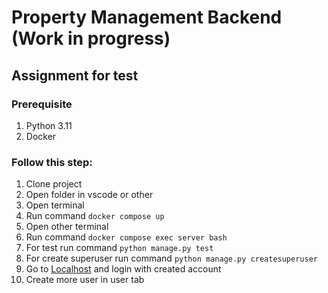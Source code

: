 # Property Management Backend (Work in progress)

## Assignment for test

### Prerequisite
  1. Python 3.11
  2. Docker

### Follow this step:
  1. Clone project
  2. Open folder in vscode or other
  3. Open terminal
  4. Run command `docker compose up`
  5. Open other terminal
  6. Run command `docker compose exec server bash`
  7. For test run command `python manage.py test`
  8. For create superuser run command `python manage.py createsuperuser`
  9. Go to [Localhost](http://localhost:8000/admin) and login with created account
  10. Create more user in user tab
